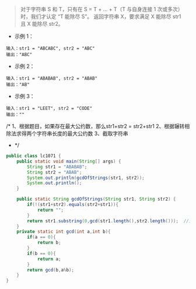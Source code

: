 
> 对于字符串 S 和 T，只有在 S = T + ... + T（T 与自身连接 1 次或多次）时，我们才认定 “T 能除尽 S”。
返回字符串 X，要求满足 X 能除尽 str1 且 X 能除尽 str2。

* 示例 1：
```
输入：str1 = "ABCABC", str2 = "ABC"
输出："ABC"
```
* 示例 2：
```
输入：str1 = "ABABAB", str2 = "ABAB"
输出："AB"
```
* 示例 3：
```
输入：str1 = "LEET", str2 = "CODE"
输出：""
```

/*
1、根据题目，如果存在最大公约数，那么str1+str2 = str2+str1
2、根据辗转相除法求得两个字符串长度的最大公约数
3、截取字符串
* */

```java
public class lc1071 {
    public static void main(String[] args) {
        String str1 = "ABABAB";
        String str2 = "ABAB";
        System.out.println(gcdOfStrings(str1, str2));
        System.out.println();
    }

    public static String gcdOfStrings(String str1, String str2) {
        if(!(str1+str2).equals(str2+str1)){
            return "";
        }
        return str1.substring(0,gcd(str1.length(),str2.length()));  //主要用于截取最大的公约数。从0开始。截取最小的长度
    }
    private static int gcd(int a,int b){
        if(a == 0){
            return b;
        }
        if(b == 0){
            return a;
        }
        return gcd(b,a%b);
    }
}
```
